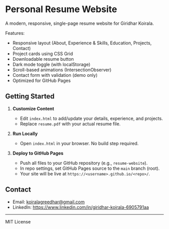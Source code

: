 # Personal Resume Website

A modern, responsive, single-page resume website for Giridhar Koirala.

Features:
- Responsive layout (About, Experience & Skills, Education, Projects, Contact)
- Project cards using CSS Grid
- Downloadable resume button
- Dark mode toggle (with localStorage)
- Scroll-based animations (IntersectionObserver)
- Contact form with validation (demo only)
- Optimized for GitHub Pages

## Getting Started

1. **Customize Content**
   - Edit `index.html` to add/update your details, experience, and projects.
   - Replace `resume.pdf` with your actual resume file.

2. **Run Locally**
   - Open `index.html` in your browser. No build step required.

3. **Deploy to GitHub Pages**
   - Push all files to your GitHub repository (e.g., `resume-website`).
   - In repo settings, set GitHub Pages source to the `main` branch (root).
   - Your site will be live at `https://<username>.github.io/<repo>/`.

## Contact
- Email: koiralagreedhar@gmail.com
- LinkedIn: https://www.linkedin.com/in/giridhar-koirala-6905791aa

---

MIT License 
